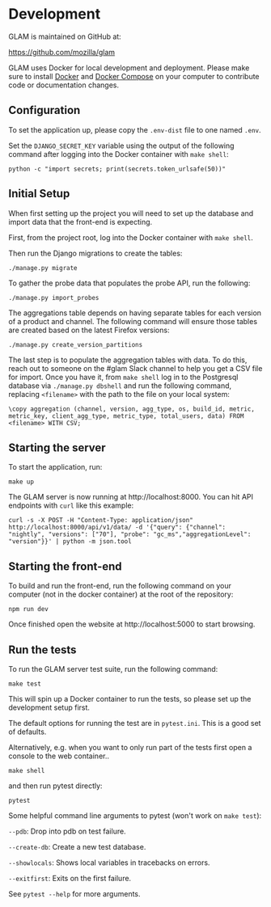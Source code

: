 Development
===========

GLAM is maintained on GitHub at:

  https://github.com/mozilla/glam

GLAM uses Docker for local development and deployment. Please make sure to
install [Docker] and [Docker Compose] on your computer to contribute code
or documentation changes.

[Docker]: https://docs.docker.com/engine/installation/#supported-platforms
[Docker Compose]: https://docs.docker.com/compose/install/

Configuration
-------------

To set the application up, please copy the ``.env-dist`` file to one named
``.env``.

Set the ``DJANGO_SECRET_KEY`` variable using the output of the following
command after logging into the Docker container with ``make shell``:

```
python -c "import secrets; print(secrets.token_urlsafe(50))"
```

Initial Setup
-------------

When first setting up the project you will need to set up the database and
import data that the front-end is expecting.

First, from the project root, log into the Docker container with ``make shell``.

Then run the Django migrations to create the tables:

```
./manage.py migrate
```

To gather the probe data that populates the probe API, run the following:

```
./manage.py import_probes
```

The aggregations table depends on having separate tables for each version of
a product and channel. The following command will ensure those tables are
created based on the latest Firefox versions:

```
./manage.py create_version_partitions
```

The last step is to populate the aggregation tables with data. To do this,
reach out to someone on the #glam Slack channel to help you get a CSV file
for import. Once you have it, from ``make shell`` log in to the Postgresql
database via ``./manage.py dbshell`` and run the following command, replacing
`<filename>` with the path to the file on your local system:

```
\copy aggregation (channel, version, agg_type, os, build_id, metric, metric_key, client_agg_type, metric_type, total_users, data) FROM <filename> WITH CSV;
```

Starting the server
-------------------

To start the application, run:

```
make up
```

The GLAM server is now running at http://localhost:8000. You can hit API
endpoints with ``curl`` like this example:

```
curl -s -X POST -H "Content-Type: application/json" http://localhost:8000/api/v1/data/ -d '{"query": {"channel": "nightly", "versions": ["70"], "probe": "gc_ms","aggregationLevel": "version"}}' | python -m json.tool
```

Starting the front-end
----------------------

To build and run the front-end, run the following command on your computer
(not in the docker container) at the root of the repository:

```
npm run dev
```

Once finished open the website at http://localhost:5000 to start browsing.

Run the tests
-------------

To run the GLAM server test suite, run the following command:

```
make test
```

This will spin up a Docker container to run the tests, so please set up the
development setup first.

The default options for running the test are in ``pytest.ini``. This is a
good set of defaults.

Alternatively, e.g. when you want to only run part of the tests first open a
console to the web container..

```
make shell
```

and then run pytest directly:

```
pytest
```

Some helpful command line arguments to pytest (won't work on ``make test``):

``--pdb``:
  Drop into pdb on test failure.

``--create-db``:
  Create a new test database.

``--showlocals``:
  Shows local variables in tracebacks on errors.

``--exitfirst``:
  Exits on the first failure.

See ``pytest --help`` for more arguments.
